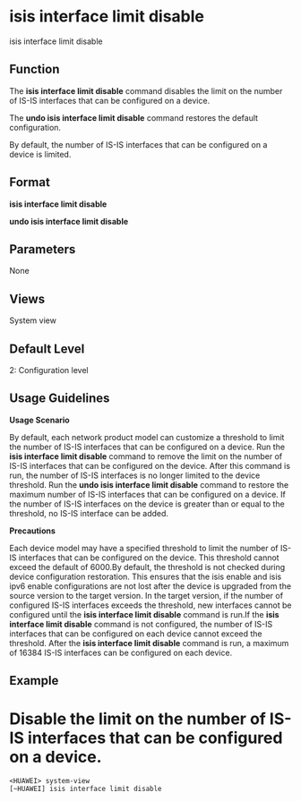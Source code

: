 isis interface limit disable
============================

isis interface limit disable

Function
--------



The **isis interface limit disable** command disables the limit on the number of IS-IS interfaces that can be configured on a device.

The **undo isis interface limit disable** command restores the default configuration.



By default, the number of IS-IS interfaces that can be configured on a device is limited.


Format
------

**isis interface limit disable**

**undo isis interface limit disable**


Parameters
----------

None

Views
-----

System view


Default Level
-------------

2: Configuration level


Usage Guidelines
----------------

**Usage Scenario**

By default, each network product model can customize a threshold to limit the number of IS-IS interfaces that can be configured on a device. Run the **isis interface limit disable** command to remove the limit on the number of IS-IS interfaces that can be configured on the device. After this command is run, the number of IS-IS interfaces is no longer limited to the device threshold. Run the **undo isis interface limit disable** command to restore the maximum number of IS-IS interfaces that can be configured on a device. If the number of IS-IS interfaces on the device is greater than or equal to the threshold, no IS-IS interface can be added.

**Precautions**

Each device model may have a specified threshold to limit the number of IS-IS interfaces that can be configured on the device. This threshold cannot exceed the default of 6000.By default, the threshold is not checked during device configuration restoration. This ensures that the isis enable and isis ipv6 enable configurations are not lost after the device is upgraded from the source version to the target version. In the target version, if the number of configured IS-IS interfaces exceeds the threshold, new interfaces cannot be configured until the **isis interface limit disable** command is run.If the **isis interface limit disable** command is not configured, the number of IS-IS interfaces that can be configured on each device cannot exceed the threshold. After the **isis interface limit disable** command is run, a maximum of 16384 IS-IS interfaces can be configured on each device.


Example
-------

# Disable the limit on the number of IS-IS interfaces that can be configured on a device.
```
<HUAWEI> system-view
[~HUAWEI] isis interface limit disable

```
